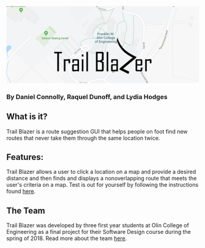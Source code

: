 ![alt text](images/Trail_Blazer_Logo.png)

### By Daniel Connolly, Raquel Dunoff, and Lydia Hodges

## What is it?
Trail Blazer is a route suggestion GUI that helps people on foot find new routes that never take them through the same location twice. 

## Features:
Trail Blazer allows a user to click a location on a map and provide a desired distance and then finds and displays a nonoverlapping route that meets the user's criteria on a map. Test is out for yourself by following the instructions found [here](run.md).

## The Team
Trail Blazer was developed by three first year students at Olin College of Engineering as a final project for their Software Design course during the spring of 2018. Read more about the team [here](team.md).

